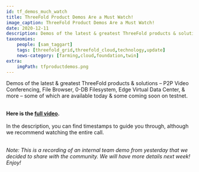 ```yaml
---
id: tf_demos_much_watch
title: ThreeFold Product Demos Are a Must Watch!
image_caption: ThreeFold Product Demos Are a Must Watch!
date: 2020-12-11
description: Demos of the latest & greatest ThreeFold products & solutions – some of which are available today & some coming soon on testnet.
taxonomies:
    people: [sam_taggart]
    tags: [threefold_grid,threefold_cloud,technology,update]
    news-category: [farming,cloud,foundation,twin]
extra:
    imgPath: tfproductdemos.png
---
```


Demos of the latest & greatest ThreeFold products & solutions – P2P Video Conferencing, File Browser, 0-DB Filesystem, Edge Virtual Data Center, & more – some of which are available today & some coming soon on testnet.
<br/>
<br/>

**Here is the [full video](https://youtu.be/C7BH_o9JbW0).**
<br/>
<br/>
In the description, you can find timestamps to guide you through, although we recommend watching the entire call.
<br/>
<br/>

*Note: This is a recording of an internal team demo from yesterday that we decided to share with the community. We will have more details next week! Enjoy!*
